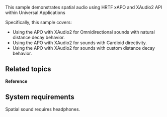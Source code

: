 This sample demonstrates spatial audio using HRTF xAPO and XAudio2 API within Universal Applications

Specifically, this sample covers:

- Using the APO with XAudio2 for Omnidirectional sounds with natural distance decay behavior.
- Using the APO with XAudio2 for sounds with Cardioid directivity.
- Using the APO with XAudio2 for sounds with custom distance decay behavior.

Related topics
--------------

**Reference**

<!-- Add links to related API -->

System requirements
-----------------------------
<!-- Need to define section -->
Spatial sound requires headphones.
